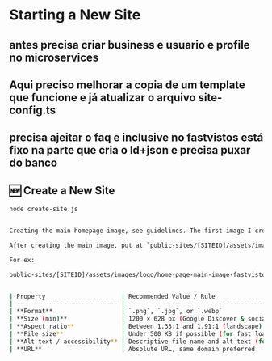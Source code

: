 # Starting a New Site

## antes precisa criar business e usuario e profile no microservices

## Aqui preciso melhorar a copia de um template que funcione e já atualizar o arquivo site-config.ts

## precisa ajeitar o faq e inclusive no fastvistos está fixo na parte que cria o ld+json e precisa puxar do banco

## **🆕 Create a New Site**

```bash
node create-site.js


Creating the main homepage image, see guidelines. The first image I created for fastvistos and serves as an example can be found [here](multi-sites/sites/fastvistos/docs/images/home-page-main-image.svg)

After creating the main image, put at `public-sites/[SITEID]/assets/images/logo/`. Put a name on the image that describe the image.

For ex:

public-sites/[SITEID]/assets/images/logo/home-page-main-image-fastvistos-mulher-passaporte.webp


| Property                     | Recommended Value / Rule                             |
| ---------------------------- | ---------------------------------------------------- |
| **Format**                   | `.png`, `.jpg`, or `.webp`                           |
| **Size (min)**               | 1200 × 628 px (Google Discover & social cards)       |
| **Aspect ratio**             | Between 1.33:1 and 1.91:1 (landscape)                |
| **File size**                | Under 500 KB if possible (for fast loading)          |
| **Alt text / accessibility** | Descriptive file name and alt text (for SEO context) |
| **URL**                      | Absolute URL, same domain preferred                  |
